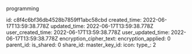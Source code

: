 programming

id: c8f4c6bf36db4528b7859ff1abc58cbd
created_time: 2022-06-17T13:59:38.778Z
updated_time: 2022-06-17T13:59:38.778Z
user_created_time: 2022-06-17T13:59:38.778Z
user_updated_time: 2022-06-17T13:59:38.778Z
encryption_cipher_text: 
encryption_applied: 0
parent_id: 
is_shared: 0
share_id: 
master_key_id: 
icon: 
type_: 2